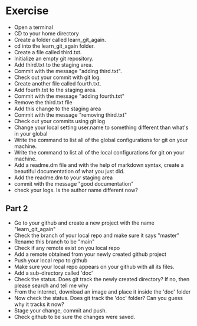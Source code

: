 # Exercise
- Open a terminal
- CD to your home directory 
- Create a folder called learn_git_again.
- cd into the learn_git_again folder.
- Create a file called third.txt.
- Initialize an empty git repository.
- Add third.txt to the staging area.
- Commit with the message "adding third.txt".
- Check out your commit with git log.
- Create another file called fourth.txt.
- Add fourth.txt to the staging area.
- Commit with the message "adding fourth.txt"
- Remove the third.txt file
- Add this change to the staging area
- Commit with the message "removing third.txt"
- Check out your commits using git log
- Change your local setting user.name to something different than what's in your global
- Write the command to list all of the global configurations for git on your machine. 
- Write the command to list all of the local configurations for git on your machine. 
- Add a readme.dm file and with the help of markdown syntax, create a beautiful documentation of what you just did.
- Add the readme.dm to your staging area
- commit with the message "good documentation"
- check your logs. Is the author name different now?


## Part 2
- Go to your github and create a new project with the name "learn_git_again"
- Check the branch of your local repo and make sure it says "master"
- Rename this branch to be "main"
- Check if any remote exist on you local repo
- Add a remote obtained from your newly created github project
- Push your local repo to github
- Make sure your local repo appears on your github with all its files.
- Add a sub-directory called 'doc'
- Check the status. Does git track the newly created directory? If no, then please search and tell me why
- From the internet, download an image and place it inside the 'doc' folder
- Now check the status. Does git track the 'doc' folder? Can you guess why it tracks it now?
- Stage your change, commit and push.
- Check github to be sure the changes were saved.

